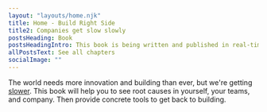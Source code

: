 ```yaml
---
layout: "layouts/home.njk"
title: Home - Build Right Side
title2: Companies get slow slowly
postsHeading: Book
postsHeadingIntro: This book is being written and published in real-time. I didn't want to hold back content that can help you today! One day it will be time to re-arrange, bundle, and publish. But for now, it's time to write.
allPostsText: See all chapters
socialImage: ""
---
```


The world needs more innovation and building than ever, but we're getting <ins>[slower](https://patrickcollison.com/fast)</ins>. This book will help you to see root causes in yourself, your teams, and company. Then provide concrete tools to get back to building.